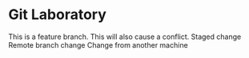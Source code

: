 # Git Laboratory
This is a feature branch.
This will also cause a conflict.
Staged change
Remote branch change
Change from another machine
